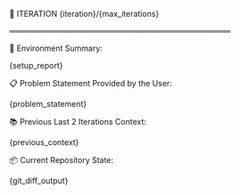 🚀 ITERATION {iteration}/{max_iterations}

════════════════════════════════════════

🔧 Environment Summary:

{setup_report}

📋 Problem Statement Provided by the User:

{problem_statement}

📚 Previous Last 2 Iterations Context:

{previous_context}

📦 Current Repository State:

{git_diff_output}